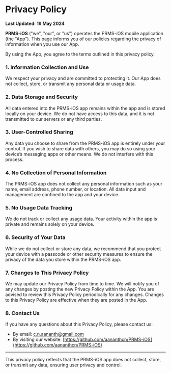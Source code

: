 # Privacy Policy

**Last Updated: 19 May 2024**


**PRMS-iOS** ("we", "our", or "us") operates the PRMS-iOS mobile application (the "App"). This page informs you of our policies regarding the privacy of information when you use our App.

By using the App, you agree to the terms outlined in this privacy policy.


### **1. Information Collection and Use**

We respect your privacy and are committed to protecting it. Our App does not collect, store, or transmit any personal data or usage data.


### **2. Data Storage and Security**

All data entered into the PRMS-iOS app remains within the app and is stored locally on your device. We do not have access to this data, and it is not transmitted to our servers or any third parties.


### **3. User-Controlled Sharing**

Any data you choose to share from the PRMS-iOS app is entirely under your control. If you wish to share data with others, you may do so using your device’s messaging apps or other means. We do not interfere with this process.


### **4. No Collection of Personal Information**

The PRMS-iOS app does not collect any personal information such as your name, email address, phone number, or location. All data input and management are confined to the app and your device.


### **5. No Usage Data Tracking**

We do not track or collect any usage data. Your activity within the app is private and remains solely on your device.


### **6. Security of Your Data**

While we do not collect or store any data, we recommend that you protect your device with a passcode or other security measures to ensure the privacy of the data you store within the PRMS-iOS app.


### **7. Changes to This Privacy Policy**

We may update our Privacy Policy from time to time. We will notify you of any changes by posting the new Privacy Policy within the App. You are advised to review this Privacy Policy periodically for any changes. Changes to this Privacy Policy are effective when they are posted in the App.


### **8. Contact Us**

If you have any questions about this Privacy Policy, please contact us:

- By email: c.n.aananth@gmail.com
- By visiting our website: [https://github.com/aananthcn/PRMS-iOS](https://github.com/aananthcn/PRMS-iOS)

---

This privacy policy reflects that the PRMS-iOS app does not collect, store, or transmit any data, ensuring user privacy and control.
